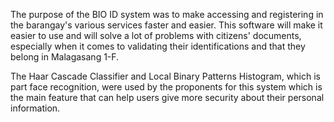 The purpose of the BIO ID system was to make accessing and registering in the barangay's various services faster and easier. 
This software will make it easier to use and will solve a lot of problems with citizens' documents, especially when it comes to validating their identifications and that they belong in Malagasang 1-F.

The Haar Cascade Classifier and Local Binary Patterns Histogram, which is part face recognition, were used by the proponents for this system which is the main feature that can help users give more security about their personal information.
